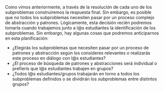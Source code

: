 Como vimos anteriormente, a través de la resolución de cada uno de los subproblemas construiremos la respuesta final. Sin embargo, es posible que no todos los subproblemas necesiten pasar por un proceso complejo de abstracción y patrones. Lógicamente, esta decisión recién podremos tomarla cuando trabajemos junto a l@s estudiantes la identificación de los subproblemas. Sin embargo, hay algunas cosas que podremos anticiparnos en esta planificación:

* ¿Elegirás los subproblemas que necesiten pasar por un proceso de patrones y abstracción según los consideres relevantes o realizarás este proceso en diálogo con l@s estudiantes?
* ¿El proceso de búsqueda de patrones y abstracciones será individual o prefierís que l@s estudiantes trabajen en grupos?
* ¿Todos l@s estudiantes/grupos trabajarán en torno a todos los subproblemas definidos o se dividirán los subproblemas entre distintos grupos? 

